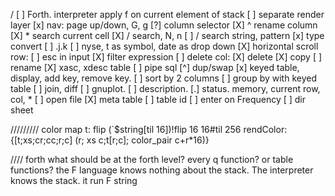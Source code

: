 /
[ ] Forth. interpreter apply f on current element of stack
[ ] separate render layer 
[x] nav: page up/down,  G, g
[?] column selector
[X] ^ rename column
[X] * search current cell
[X] / search, N, n 
[ ] / search string, pattern 
[x] type convert
[ ] .j.k
[ ] nyse, t as symbol, date as drop down
[X] horizontal scroll
row:
    [ ] esc in input
    [X] filter expression 
    [ ] delete
col:
    [X] delete
    [X] copy
    [ ] rename
    [X] xasc, xdesc
table
    [ ] pipe sql
    [^] dup/swap 
    [x] keyed table, display, add key, remove key.
    [ ] sort by 2 columns
    [ ] group by with keyed table
    [ ] join, diff 
    [ ] gnuplot.
    [ ] description. 
    [.] status. memory, current row, col, * 
    [ ] open file
    [X] meta table
    [ ] table id 
    [ ] enter on Frequency 
[ ] dir sheet


///////// color map
t: flip (`$string[til 16])!flip 16 16#til 256
rendColor:{[t;xs;cr;cc;r;c] (r; xs c;t[r;c]; color_pair c+r*16)}

//// forth
what should be at the forth level? every q function? or table functions?
the F language knows nothing about the stack. 
The interpreter knows the stack. it run F string 

